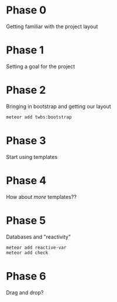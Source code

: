 # Phase 0
Getting familiar with the project layout

# Phase 1
Setting a goal for the project

# Phase 2
Bringing in bootstrap and getting our layout

```bash
meteor add twbs:bootstrap
```

# Phase 3
Start using templates

# Phase 4
How about *more* templates??

# Phase 5
Databases and "reactivity"

```bash
meteor add reactive-var
meteor add check
```

# Phase 6
Drag and drop?
